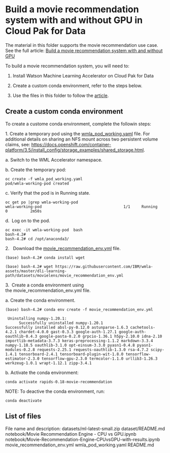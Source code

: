 # Build a movie recommendation system with and without GPU in Cloud Pak for Data

The material in this folder supports the movie recommendation use case.  See the full article:  [Build a movie recommendation system with and without GPU](http://)

To build a movie recommendation system, you will need to:

1. Install Watson Machine Learning Accelerator on Cloud Pak for Data 

2. Create a custom conda environment, refer to the steps below.

3. Use the files in this folder to follow the [article](http://).




## Create a custom conda environment

To create a custome conda environment, complete the followin steps:

1. Create a temporary pod using the [wmla_pod_working.yaml](https://raw.githubusercontent.com/IBM/wmla-assets/master/dli-learning-path/datasets/movielens/wmla_pod_working.yaml) file. For additional details on sharing an NFS mount across two persistent volume claims, see: https://docs.openshift.com/container-platform/3.5/install_config/storage_examples/shared_storage.html.
 
 

a. Switch to the WML Accelerator namespace.

b. Create the temporary pod:
```
oc create -f wmla_pod_working.yaml
pod/wmla-working-pod created
```

c. Verify that the pod is in Running state.
```
oc get po |grep wmla-working-pod
wmla-working-pod                                    1/1     Running   0          2m50s
```

d.  Log on to the pod.
```
oc exec -it wmla-working-pod  bash
bash-4.2# 
bash-4.2# cd /opt/anaconda3/
```

2.   Download the [movie_recommendation_env.yml](https://raw.githubusercontent.com/IBM/wmla-assets/master/dli-learning-path/datasets/movielens/movie_recommendation_env.yml) file.

```
(base) bash-4.2# conda install wget
```
```
(base) bash-4.2# wget https://raw.githubusercontent.com/IBM/wmla-assets/master/dli-learning-path/datasets/movielens/movie_recommendation_env.yml
```

3.  Create a conda environment using the movie_recommendation_env.yml file.

a. Create the conda environment.
```
(base) bash-4.2# conda env create -f movie_recommendation_env.yml 

 Uninstalling numpy-1.20.1:
      Successfully uninstalled numpy-1.20.1
Successfully installed absl-py-0.12.0 astunparse-1.6.3 cachetools-4.2.1 chardet-4.0.0 gast-0.3.3 google-auth-1.27.1 google-auth-oauthlib-0.4.3 google-pasta-0.2.0 grpcio-1.36.1 h5py-2.10.0 idna-2.10 importlib-metadata-3.7.3 keras-preprocessing-1.1.2 markdown-3.3.4 numpy-1.18.5 oauthlib-3.1.0 opt-einsum-3.3.0 pyasn1-0.4.8 pyasn1-modules-0.2.8 requests-2.25.1 requests-oauthlib-1.3.0 rsa-4.7.2 scipy-1.4.1 tensorboard-2.4.1 tensorboard-plugin-wit-1.8.0 tensorflow-estimator-2.3.0 tensorflow-gpu-2.3.0 termcolor-1.1.0 urllib3-1.26.3 werkzeug-1.0.1 wrapt-1.12.1 zipp-3.4.1
```

b. Activate the conda environment:
```
conda activate rapids-0.18-movie-recommendation
```

NOTE: To deactive the conda environment, run:
```
conda deactivate
```


## List of files

File name and description: 
datasets/ml-latest-small.zip
dataset/README.md
notebook/Movie Recommendation Engine - CPU vs GPU.ipynb
notebook/Movie-Recommendation-Engine-CPUvsGPU-with-results.ipynb
movie_recommendation_env.yml
wmla_pod_working.yaml 
README.md
